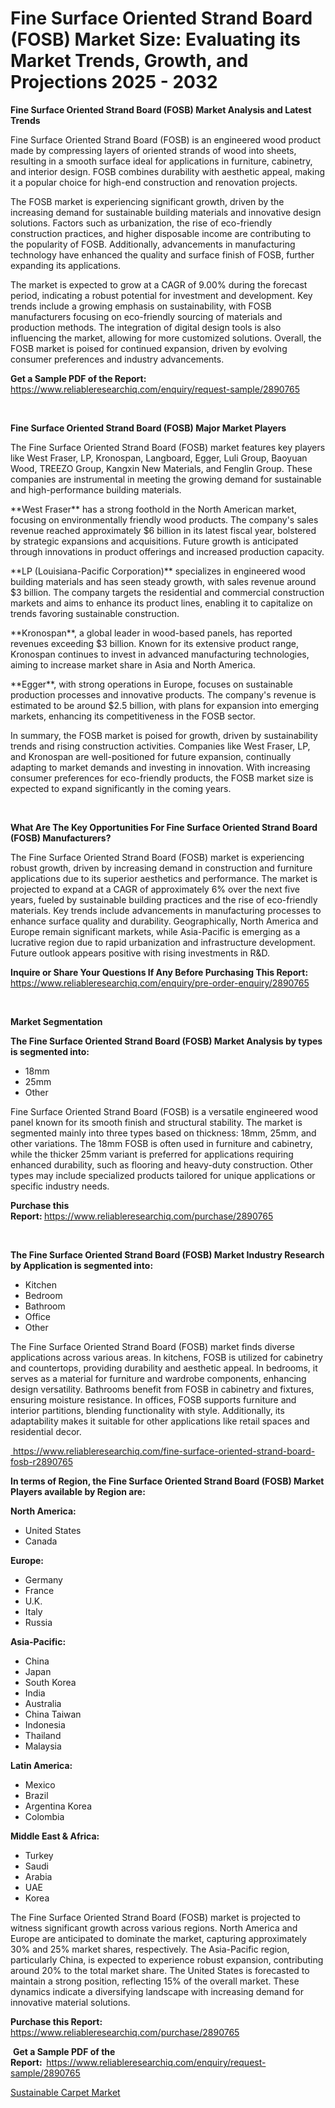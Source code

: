 <p><h1>Fine Surface Oriented Strand Board (FOSB) Market Size: Evaluating its Market Trends, Growth, and Projections 2025 - 2032</h1></p><p><strong>Fine Surface Oriented Strand Board (FOSB) Market Analysis and Latest Trends</strong></p>
<p><p>Fine Surface Oriented Strand Board (FOSB) is an engineered wood product made by compressing layers of oriented strands of wood into sheets, resulting in a smooth surface ideal for applications in furniture, cabinetry, and interior design. FOSB combines durability with aesthetic appeal, making it a popular choice for high-end construction and renovation projects.</p><p>The FOSB market is experiencing significant growth, driven by the increasing demand for sustainable building materials and innovative design solutions. Factors such as urbanization, the rise of eco-friendly construction practices, and higher disposable income are contributing to the popularity of FOSB. Additionally, advancements in manufacturing technology have enhanced the quality and surface finish of FOSB, further expanding its applications.</p><p>The market is expected to grow at a CAGR of 9.00% during the forecast period, indicating a robust potential for investment and development. Key trends include a growing emphasis on sustainability, with FOSB manufacturers focusing on eco-friendly sourcing of materials and production methods. The integration of digital design tools is also influencing the market, allowing for more customized solutions. Overall, the FOSB market is poised for continued expansion, driven by evolving consumer preferences and industry advancements.</p></p>
<p><strong>Get a Sample PDF of the Report:&nbsp;</strong> <a href="https://www.reliableresearchiq.com/enquiry/request-sample/2890765?utm_campaign=3193&utm_medium=2&utm_source=Github&utm_content=ia&utm_term=14032025&utm_id=fine-surface-oriented-strand-board-fosb">https://www.reliableresearchiq.com/enquiry/request-sample/2890765</a></p>
<p>&nbsp;</p>
<p><strong>Fine Surface Oriented Strand Board (FOSB) Major Market Players</strong></p>
<p><p>The Fine Surface Oriented Strand Board (FOSB) market features key players like West Fraser, LP, Kronospan, Langboard, Egger, Luli Group, Baoyuan Wood, TREEZO Group, Kangxin New Materials, and Fenglin Group. These companies are instrumental in meeting the growing demand for sustainable and high-performance building materials.</p><p>**West Fraser** has a strong foothold in the North American market, focusing on environmentally friendly wood products. The company's sales revenue reached approximately $6 billion in its latest fiscal year, bolstered by strategic expansions and acquisitions. Future growth is anticipated through innovations in product offerings and increased production capacity.</p><p>**LP (Louisiana-Pacific Corporation)** specializes in engineered wood building materials and has seen steady growth, with sales revenue around $3 billion. The company targets the residential and commercial construction markets and aims to enhance its product lines, enabling it to capitalize on trends favoring sustainable construction.</p><p>**Kronospan**, a global leader in wood-based panels, has reported revenues exceeding $3 billion. Known for its extensive product range, Kronospan continues to invest in advanced manufacturing technologies, aiming to increase market share in Asia and North America.</p><p>**Egger**, with strong operations in Europe, focuses on sustainable production processes and innovative products. The company's revenue is estimated to be around $2.5 billion, with plans for expansion into emerging markets, enhancing its competitiveness in the FOSB sector.</p><p>In summary, the FOSB market is poised for growth, driven by sustainability trends and rising construction activities. Companies like West Fraser, LP, and Kronospan are well-positioned for future expansion, continually adapting to market demands and investing in innovation. With increasing consumer preferences for eco-friendly products, the FOSB market size is expected to expand significantly in the coming years.</p></p>
<p>&nbsp;</p>
<p><strong>What Are The Key Opportunities For Fine Surface Oriented Strand Board (FOSB) Manufacturers?</strong></p>
<p><p>The Fine Surface Oriented Strand Board (FOSB) market is experiencing robust growth, driven by increasing demand in construction and furniture applications due to its superior aesthetics and performance. The market is projected to expand at a CAGR of approximately 6% over the next five years, fueled by sustainable building practices and the rise of eco-friendly materials. Key trends include advancements in manufacturing processes to enhance surface quality and durability. Geographically, North America and Europe remain significant markets, while Asia-Pacific is emerging as a lucrative region due to rapid urbanization and infrastructure development. Future outlook appears positive with rising investments in R&D.</p></p>
<p><strong>Inquire or Share Your Questions If Any Before Purchasing This Report:</strong> <a href="https://www.reliableresearchiq.com/enquiry/pre-order-enquiry/2890765?utm_campaign=3193&utm_medium=2&utm_source=Github&utm_content=ia&utm_term=14032025&utm_id=fine-surface-oriented-strand-board-fosb">https://www.reliableresearchiq.com/enquiry/pre-order-enquiry/2890765</a></p>
<p>&nbsp;</p>
<p><strong>Market Segmentation</strong></p>
<p><strong>The Fine Surface Oriented Strand Board (FOSB) Market Analysis by types is segmented into:</strong></p>
<p><ul><li> 18mm</li><li>25mm</li><li>Other </li></ul></p>
<p><p>Fine Surface Oriented Strand Board (FOSB) is a versatile engineered wood panel known for its smooth finish and structural stability. The market is segmented mainly into three types based on thickness: 18mm, 25mm, and other variations. The 18mm FOSB is often used in furniture and cabinetry, while the thicker 25mm variant is preferred for applications requiring enhanced durability, such as flooring and heavy-duty construction. Other types may include specialized products tailored for unique applications or specific industry needs.</p></p>
<p><strong>Purchase this Report:&nbsp;</strong><a href="https://www.reliableresearchiq.com/purchase/2890765?utm_campaign=3193&utm_medium=2&utm_source=Github&utm_content=ia&utm_term=14032025&utm_id=fine-surface-oriented-strand-board-fosb">https://www.reliableresearchiq.com/purchase/2890765</a></p>
<p>&nbsp;</p>
<p><strong>The Fine Surface Oriented Strand Board (FOSB) Market Industry Research by Application is segmented into:</strong></p>
<p><ul><li> Kitchen</li><li>Bedroom</li><li>Bathroom</li><li>Office</li><li>Other </li></ul></p>
<p><p>The Fine Surface Oriented Strand Board (FOSB) market finds diverse applications across various areas. In kitchens, FOSB is utilized for cabinetry and countertops, providing durability and aesthetic appeal. In bedrooms, it serves as a material for furniture and wardrobe components, enhancing design versatility. Bathrooms benefit from FOSB in cabinetry and fixtures, ensuring moisture resistance. In offices, FOSB supports furniture and interior partitions, blending functionality with style. Additionally, its adaptability makes it suitable for other applications like retail spaces and residential decor.</p></p>
<p><a href="https://www.reliableresearchiq.com/fine-surface-oriented-strand-board-fosb-r2890765?utm_campaign=3193&utm_medium=2&utm_source=Github&utm_content=ia&utm_term=14032025&utm_id=fine-surface-oriented-strand-board-fosb">&nbsp;https://www.reliableresearchiq.com/fine-surface-oriented-strand-board-fosb-r2890765</a></p>
<p><strong>In terms of Region, the Fine Surface Oriented Strand Board (FOSB) Market Players available by Region are:</strong></p>
<p>
    <p> <strong> North America: </strong>
        <ul>
            <li>United States</li>
            <li>Canada</li>
        </ul>
        </p> 
    <p> <strong> Europe: </strong>
        <ul>
            <li>Germany</li>
            <li>France</li>
            <li>U.K.</li>
            <li>Italy</li>
            <li>Russia</li>
        </ul>
        </p> 
    <p> <strong> Asia-Pacific: </strong>
        <ul>
            <li>China</li>
            <li>Japan</li>
            <li>South Korea</li>
            <li>India</li>
            <li>Australia</li>
            <li>China Taiwan</li>
            <li>Indonesia</li>
            <li>Thailand</li>
            <li>Malaysia</li>
        </ul>
        </p> 
    <p> <strong> Latin America: </strong>
        <ul>
            <li>Mexico</li>
            <li>Brazil</li>
            <li>Argentina Korea</li>
            <li>Colombia</li>
        </ul>
        </p> 
    <p> <strong> Middle East & Africa: </strong>
        <ul>
            <li>Turkey</li>
            <li>Saudi</li>
            <li>Arabia</li>
            <li>UAE</li>
            <li>Korea</li>
        </ul>
    </p>
    </p>
<p><p>The Fine Surface Oriented Strand Board (FOSB) market is projected to witness significant growth across various regions. North America and Europe are anticipated to dominate the market, capturing approximately 30% and 25% market shares, respectively. The Asia-Pacific region, particularly China, is expected to experience robust expansion, contributing around 20% to the total market share. The United States is forecasted to maintain a strong position, reflecting 15% of the overall market. These dynamics indicate a diversifying landscape with increasing demand for innovative material solutions.</p></p>
<p><strong>Purchase this Report: </strong><a href="https://www.reliableresearchiq.com/purchase/2890765?utm_campaign=3193&utm_medium=2&utm_source=Github&utm_content=ia&utm_term=14032025&utm_id=fine-surface-oriented-strand-board-fosb">https://www.reliableresearchiq.com/purchase/2890765</a></p>
<p>&nbsp;<strong>Get a Sample PDF of the Report:&nbsp;&nbsp;</strong><a href="https://www.reliableresearchiq.com/enquiry/request-sample/2890765?utm_campaign=3193&utm_medium=2&utm_source=Github&utm_content=ia&utm_term=14032025&utm_id=fine-surface-oriented-strand-board-fosb">https://www.reliableresearchiq.com/enquiry/request-sample/2890765</a></p>
<p><strong></strong></p>
<p><p><a href="https://github.com/kimberjam0i/Market-Research-Report-List-1/blob/main/sustainable-carpet-market.md?utm_campaign=3193&utm_medium=2&utm_source=Github&utm_content=ia&utm_term=14032025&utm_id=fine-surface-oriented-strand-board-fosb">Sustainable Carpet Market</a></p></p>